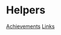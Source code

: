 

# Helpers
[Achievements](www.notion.so/23b3fbd0-adcc-435b-94f4-ee66b7b6294a)
[Links](www.notion.so/464cf9c8-32ac-498d-b8e1-bf3d404fbebb)
